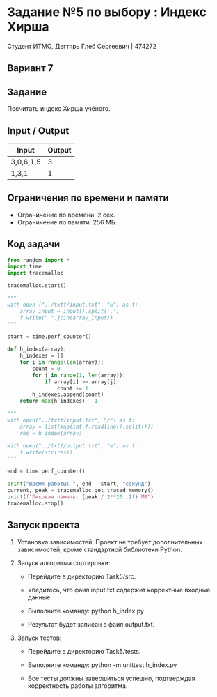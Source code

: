 # Задание №5 по выбору : Индекс Хирша
Студент ИТМО, Дегтярь Глеб Сергеевич | 474272

## Вариант 7

## Задание
Посчитать индекс Хирша учёного. 

## Input / Output

| Input              | Output      |
|--------------------|-------------|
| 3,0,6,1,5 | 3 |
| 1,3,1 | 1 |           |

## Ограничения по времени и памяти

- Ограничение по времени: 2 сек.
- Ограничение по памяти: 256 МБ.

## Код задачи

```python
from random import *
import time
import tracemalloc

tracemalloc.start()

"""
with open ("../txtf/input.txt", "w") as f:
    array_input = input().split(',')
    f.write(" ".join(array_input))
"""

start = time.perf_counter()

def h_index(array):
    h_indexes = []
    for i in range(len(array)):
        count = 0
        for j in range(1, len(array)):
            if array[i] >= array[j]:
                count += 1
        h_indexes.append(count)
    return max(h_indexes) - 1

"""
with open("../txtf/input.txt", "r") as f:
    array = list(map(int,f.readline().split()))
    res = h_index(array)

with open("../txtf/output.txt", "w") as f:
    f.write(str(res))
"""

end = time.perf_counter()

print("Время работы: ", end - start, "секунд")
current, peak = tracemalloc.get_traced_memory()
print(f"Пиковая память: {peak / 2**20:.2f} MB")
tracemalloc.stop()
```

## Запуск проекта

1. Установка зависимостей: Проект не требует дополнительных зависимостей, кроме стандартной библиотеки Python.

2. Запуск алгоритма сортировки:

   - Перейдите в директорию Task5/src.
   - Убедитесь, что файл input.txt содержит корректные входные данные. 
   - Выполните команду:
          python h_index.py 
     
   - Результат будет записан в файл output.txt.

3. Запуск тестов:

   - Перейдите в директорию Task5/tests.
   - Выполните команду:
          python -m unittest h_index.py
     
   - Все тесты должны завершиться успешно, подтверждая корректность работы алгоритма.
